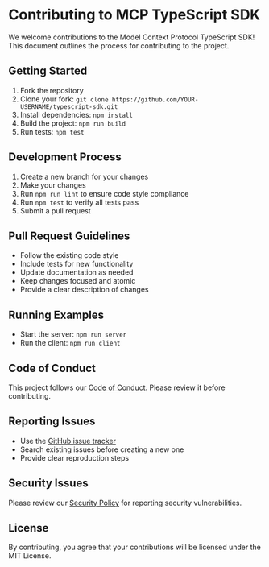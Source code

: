 # Contributing to MCP TypeScript SDK

We welcome contributions to the Model Context Protocol TypeScript SDK! This
document outlines the process for contributing to the project.

## Getting Started

1. Fork the repository
2. Clone your fork:
   `git clone https://github.com/YOUR-USERNAME/typescript-sdk.git`
3. Install dependencies: `npm install`
4. Build the project: `npm run build`
5. Run tests: `npm test`

## Development Process

1. Create a new branch for your changes
2. Make your changes
3. Run `npm run lint` to ensure code style compliance
4. Run `npm test` to verify all tests pass
5. Submit a pull request

## Pull Request Guidelines

- Follow the existing code style
- Include tests for new functionality
- Update documentation as needed
- Keep changes focused and atomic
- Provide a clear description of changes

## Running Examples

- Start the server: `npm run server`
- Run the client: `npm run client`

## Code of Conduct

This project follows our [Code of Conduct](CODE_OF_CONDUCT.md). Please review it
before contributing.

## Reporting Issues

- Use the
  [GitHub issue tracker](https://github.com/modelcontextprotocol/typescript-sdk/issues)
- Search existing issues before creating a new one
- Provide clear reproduction steps

## Security Issues

Please review our [Security Policy](SECURITY.md) for reporting security
vulnerabilities.

## License

By contributing, you agree that your contributions will be licensed under the
MIT License.
